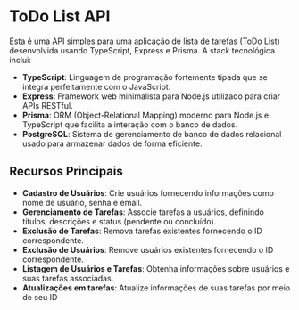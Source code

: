 # ToDo List API

Esta é uma API simples para uma aplicação de lista de tarefas (ToDo List) desenvolvida usando TypeScript, Express e Prisma. A stack tecnológica inclui:

- **TypeScript**: Linguagem de programação fortemente tipada que se integra perfeitamente com o JavaScript.
- **Express**: Framework web minimalista para Node.js utilizado para criar APIs RESTful.
- **Prisma**: ORM (Object-Relational Mapping) moderno para Node.js e TypeScript que facilita a interação com o banco de dados.
- **PostgreSQL**: Sistema de gerenciamento de banco de dados relacional usado para armazenar dados de forma eficiente.

## Recursos Principais

- **Cadastro de Usuários**: Crie usuários fornecendo informações como nome de usuário, senha e email.
- **Gerenciamento de Tarefas**: Associe tarefas a usuários, definindo títulos, descrições e status (pendente ou concluído).
- **Exclusão de Tarefas**: Remova tarefas existentes fornecendo o ID correspondente.
- **Exclusão de Usuários**: Remove usuários existentes fornecendo o ID correspondente.
- **Listagem de Usuários e Tarefas**: Obtenha informações sobre usuários e suas tarefas associadas.
- **Atualizações em tarefas**: Atualize informações de suas tarefas por meio de seu ID 


